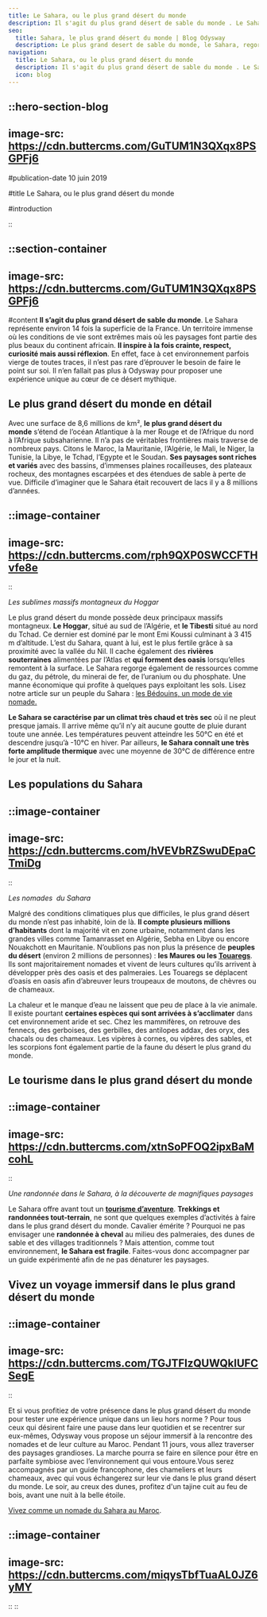 ```yaml
---
title: Le Sahara, ou le plus grand désert du monde
description: Il s'agit du plus grand désert de sable du monde . Le Sahara représente environ 14 fois la superficie de la France. Un territoire immense ou les conditions de vie sont extrêmes mais où les paysages font partie des plus beaux du continent africain.
seo:
  title: Sahara, le plus grand désert du monde | Blog Odysway
  description: Le plus grand desert de sable du monde, le Sahara, regorge de paysages varies. Decouvrez toutes les richesses de ce magnifique desert dans notre article.
navigation:
  title: Le Sahara, ou le plus grand désert du monde
  description: Il s'agit du plus grand désert de sable du monde . Le Sahara représente environ 14 fois la superficie de la France. Un territoire immense ou les conditions de vie sont extrêmes mais où les paysages font partie des plus beaux du continent africain.
  icon: blog
---
```


::hero-section-blog
---
image-src: https://cdn.buttercms.com/GuTUM1N3QXqx8PSGPFj6
---
#publication-date
10 juin 2019

#title
Le Sahara, ou le plus grand désert du monde

#introduction

::

::section-container
---
image-src: https://cdn.buttercms.com/GuTUM1N3QXqx8PSGPFj6
---
#content
**Il s’agit du plus grand désert de sable du monde**. Le Sahara représente environ 14 fois la superficie de la France. Un territoire immense où les conditions de vie sont extrêmes mais où les paysages font partie des plus beaux du continent africain. **Il inspire à la fois crainte, respect, curiosité mais aussi réflexion**. En effet, face à cet environnement parfois vierge de toutes traces, il n’est pas rare d’éprouver le besoin de faire le point sur soi. Il n’en fallait pas plus à Odysway pour proposer une expérience unique au cœur de ce désert mythique.

## **Le plus grand désert du monde en détail**

Avec une surface de 8,6 millions de km², **le plus grand désert du monde** s’étend de l’océan Atlantique à la mer Rouge et de l’Afrique du nord à l’Afrique subsaharienne. Il n’a pas de véritables frontières mais traverse de nombreux pays. Citons le Maroc, la Mauritanie, l’Algérie, le Mali, le Niger, la Tunisie, la Libye, le Tchad, l’Egypte et le Soudan. **Ses paysages sont riches et variés** avec des bassins, d’immenses plaines rocailleuses, des plateaux rocheux, des montagnes escarpées et des étendues de sable à perte de vue. Difficile d’imaginer que le Sahara était recouvert de lacs il y a 8 millions d’années.

::image-container
---
image-src: https://cdn.buttercms.com/rph9QXP0SWCCFTHvfe8e
---
::

_Les sublimes massifs montagneux du Hoggar_

Le plus grand désert du monde possède deux principaux massifs montagneux. **Le Hoggar**, situé au sud de l’Algérie, et **le Tibesti** situé au nord du Tchad. Ce dernier est dominé par le mont Emi Koussi culminant à 3 415 m d’altitude. L’est du Sahara, quant à lui, est le plus fertile grâce à sa proximité avec la vallée du Nil. Il cache également des **rivières souterraines** alimentées par l’Atlas et **qui forment des oasis** lorsqu’elles remontent à la surface. Le Sahara regorge également de ressources comme du gaz, du pétrole, du minerai de fer, de l’uranium ou du phosphate. Une manne économique qui profite à quelques pays exploitant les sols. Lisez notre article sur un peuple du Sahara : [les Bédouins, un mode de vie nomade.](https://odysway.com/bedouins-mode-vie-nomade) 

**Le Sahara se caractérise par un climat très chaud et très sec** où il ne pleut presque jamais. Il arrive même qu’il n’y ait aucune goutte de pluie durant toute une année. Les températures peuvent atteindre les 50°C en été et descendre jusqu’à -10°C en hiver. Par ailleurs, **le Sahara connaît une très forte amplitude thermique** avec une moyenne de 30°C de différence entre le jour et la nuit.

## **Les populations du Sahara**

::image-container
---
image-src: https://cdn.buttercms.com/hVEVbRZSwuDEpaCTmiDg
---
::

_Les nomades_  _du Sahara_

Malgré des conditions climatiques plus que difficiles, le plus grand désert du monde n’est pas inhabité, loin de là. **Il compte plusieurs millions d’habitants** dont la majorité vit en zone urbaine, notamment dans les grandes villes comme Tamanrasset en Algérie, Sebha en Libye ou encore Nouakchott en Mauritanie. N’oublions pas non plus la présence de **peuples du désert** (environ 2 millions de personnes) : **les Maures ou les [Touaregs](http://www.continent-africain.com/touaregs/qui-sont-il.html)**. Ils sont majoritairement nomades et vivent de leurs cultures qu’ils arrivent à développer près des oasis et des palmeraies. Les Touaregs se déplacent d’oasis en oasis afin d’abreuver leurs troupeaux de moutons, de chèvres ou de chameaux.

La chaleur et le manque d’eau ne laissent que peu de place à la vie animale. Il existe pourtant **certaines espèces qui sont arrivées à s’acclimater** dans cet environnement aride et sec. Chez les mammifères, on retrouve des fennecs, des gerboises, des gerbilles, des antilopes addax, des oryx, des chacals ou des chameaux. Les vipères à cornes, ou vipères des sables, et les scorpions font également partie de la faune du désert le plus grand du monde.

## **Le tourisme dans le plus grand désert du monde**

::image-container
---
image-src: https://cdn.buttercms.com/xtnSoPFOQ2ipxBaMcohL
---
::

_Une randonnée dans le Sahara, à la découverte de magnifiques paysages_

  
  

Le Sahara offre avant tout un [**tourisme d’aventure**](https://odysway.com/thematiques/voyage-aventure). **Trekkings et randonnées tout-terrain**, ne sont que quelques exemples d’activités à faire dans le plus grand désert du monde. Cavalier émérite ? Pourquoi ne pas envisager une **randonnée à cheval** au milieu des palmeraies, des dunes de sable et des villages traditionnels ? Mais attention, comme tout environnement, **le Sahara est fragile**. Faites-vous donc accompagner par un guide expérimenté afin de ne pas dénaturer les paysages.

## **Vivez un voyage immersif dans le plus grand désert du monde**

::image-container
---
image-src: https://cdn.buttercms.com/TGJTFIzQUWQkIUFCSegE
---
::

Et si vous profitiez de votre présence dans le plus grand désert du monde pour tester une expérience unique dans un lieu hors norme ? Pour tous ceux qui désirent faire une pause dans leur quotidien et se recentrer sur eux-mêmes, Odysway vous propose un séjour immersif à la rencontre des nomades et de leur culture au Maroc. Pendant 11 jours, vous allez traverser des paysages grandioses. La marche pourra se faire en silence pour être en parfaite symbiose avec l’environnement qui vous entoure.Vous serez accompagnés par un guide francophone, des chameliers et leurs chameaux, avec qui vous échangerez sur leur vie dans le plus grand désert du monde. Le soir, au creux des dunes, profitez d'un tajine cuit au feu de bois, avant une nuit à la belle étoile.

[Vivez comme un nomade du Sahara au Maroc](https://odysway.com/voyages/marche-silencieuse-sahara?utm_source=article&utm_medium=blog&utm_campaign=sahara+grand+desert).

::image-container
---
image-src: https://cdn.buttercms.com/miqysTbfTuaAL0JZ6yMY
---
::
::
